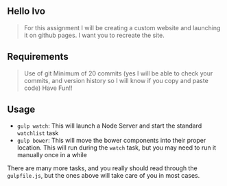 ## Hello Ivo

> For this assignment I will be creating a custom website and launching it on github pages. I want you to recreate the site.

## Requirements

>Use of git
>Minimum of 20 commits (yes I will be able to check your commits, and version history so I will know if you copy and paste code)
>Have Fun!!


## Usage

- `gulp watch`: This will launch a Node Server and start the standard `watchlist` task
- `gulp bower`: This will move the bower components into their proper location. This will run during the `watch` task, but you may need to run it manually once in a while

There are many more tasks, and you really should read through the `gulpfile.js`, but the ones above will take care of you in most cases.
